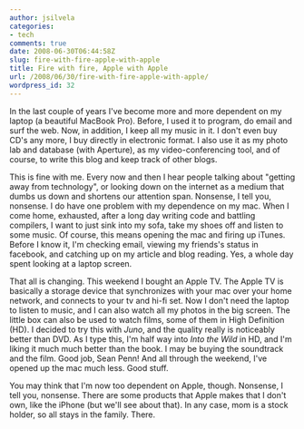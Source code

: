 ```yaml
---
author: jsilvela
categories:
- tech
comments: true
date: 2008-06-30T06:44:58Z
slug: fire-with-fire-apple-with-apple
title: Fire with fire, Apple with Apple
url: /2008/06/30/fire-with-fire-apple-with-apple/
wordpress_id: 32
---
```


In the last couple of years I've become more and more dependent on my laptop (a beautiful MacBook Pro). Before, I used it to program, do email and surf the web. Now, in addition, I keep all my music in it. I don't even buy CD's any more, I buy directly in electronic format. I also use it as my photo lab and database (with Aperture), as my video-conferencing tool, and of course, to write this blog and keep track of other blogs.

This is fine with me. Every now and then I hear people talking about "getting away from technology", or looking down on the internet as a medium that dumbs us down and shortens our attention span. Nonsense, I tell you, nonsense.
I do have one problem with my dependence on my mac. When I come home, exhausted, after a long day writing code and battling compilers, I want to just sink into my sofa, take my shoes off and listen to some music. Of course, this means opening the mac and firing up iTunes. Before I know it, I'm checking email, viewing my friends's status in facebook, and catching up on my article and blog reading.
Yes, a whole day spent looking at a laptop screen.

That all is changing. This weekend I bought an Apple TV. The Apple TV is basically a storage device that synchronizes with your mac over your home network, and connects to your tv and hi-fi set. Now I don't need the laptop to listen to music, and I can also watch all my photos in the big screen. The little box can also be used to watch films, some of them in High Definition (HD). I decided to try this with _Juno_, and the quality really is noticeably better than DVD.
As I type this, I'm half way into _Into the Wild_ in HD, and I'm liking it much much better than the book. I may be buying the soundtrack and the film. Good job, Sean Penn!
And all through the weekend, I've opened up the mac much less. Good stuff.

You may think that I'm now too dependent on Apple, though. Nonsense, I tell you, nonsense. There are some products that Apple makes that I don't own, like the iPhone (but we'll see about that). In any case, mom is a stock holder, so all stays in the family. There.
